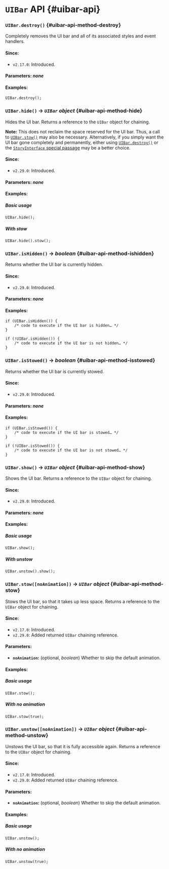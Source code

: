 <!-- ***********************************************************************************************
	UIBar API
************************************************************************************************ -->
# `UIBar` API {#uibar-api}

<!-- *********************************************************************** -->

### `UIBar.destroy()` {#uibar-api-method-destroy}

Completely removes the UI bar and all of its associated styles and event handlers.

#### Since:

* `v2.17.0`: Introduced.

#### Parameters: *none*

#### Examples:

```
UIBar.destroy();
```

<!-- *********************************************************************** -->

### `UIBar.hide()` → *`UIBar` object* {#uibar-api-method-hide}

Hides the UI bar.  Returns a reference to the `UIBar` object for chaining.

<p role="note"><b>Note:</b>
This does not reclaim the space reserved for the UI bar.  Thus, a call to <a href="#uibar-api-method-stow"><code>UIBar.stow()</code></a> may also be necessary.  Alternatively, if you simply want the UI bar gone completely and permanently, either using <a href="#uibar-api-method-destroy"><code>UIBar.destroy()</code></a> or the <a href="#special-passage-storyinterface"><code>StoryInterface</code> special passage</a> may be a better choice.
</p>

#### Since:

* `v2.29.0`: Introduced.

#### Parameters: *none*

#### Examples:

##### Basic usage

```
UIBar.hide();
```

##### With stow

```
UIBar.hide().stow();
```

<!-- *********************************************************************** -->

### `UIBar.isHidden()` → *boolean* {#uibar-api-method-ishidden}

Returns whether the UI bar is currently hidden.

#### Since:

* `v2.29.0`: Introduced.

#### Parameters: *none*

#### Examples:

```
if (UIBar.isHidden()) {
	/* code to execute if the UI bar is hidden… */
}

if (!UIBar.isHidden()) {
	/* code to execute if the UI bar is not hidden… */
}
```

<!-- *********************************************************************** -->

### `UIBar.isStowed()` → *boolean* {#uibar-api-method-isstowed}

Returns whether the UI bar is currently stowed.

#### Since:

* `v2.29.0`: Introduced.

#### Parameters: *none*

#### Examples:

```
if (UIBar.isStowed()) {
	/* code to execute if the UI bar is stowed… */
}

if (!UIBar.isStowed()) {
	/* code to execute if the UI bar is not stowed… */
}
```

<!-- *********************************************************************** -->

### `UIBar.show()` → *`UIBar` object* {#uibar-api-method-show}

Shows the UI bar.  Returns a reference to the `UIBar` object for chaining.

#### Since:

* `v2.29.0`: Introduced.

#### Parameters: *none*

#### Examples:

##### Basic usage

```
UIBar.show();
```

##### With unstow

```
UIBar.unstow().show();
```

<!-- *********************************************************************** -->

### `UIBar.stow([noAnimation])` → *`UIBar` object* {#uibar-api-method-stow}

Stows the UI bar, so that it takes up less space.  Returns a reference to the `UIBar` object for chaining.

#### Since:

* `v2.17.0`: Introduced.
* `v2.29.0`: Added returned `UIBar` chaining reference.

#### Parameters:

* **`noAnimation`:** (optional, *boolean*) Whether to skip the default animation.

#### Examples:

##### Basic usage

```
UIBar.stow();
```

##### With no animation

```
UIBar.stow(true);
```

<!-- *********************************************************************** -->

### `UIBar.unstow([noAnimation])` → *`UIBar` object* {#uibar-api-method-unstow}

Unstows the UI bar, so that it is fully accessible again.  Returns a reference to the `UIBar` object for chaining.

#### Since:

* `v2.17.0`: Introduced.
* `v2.29.0`: Added returned `UIBar` chaining reference.

#### Parameters:

* **`noAnimation`:** (optional, *boolean*) Whether to skip the default animation.

#### Examples:

##### Basic usage

```
UIBar.unstow();
```

##### With no animation

```
UIBar.unstow(true);
```
